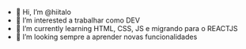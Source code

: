 - 👋 Hi, I’m @hiitalo
- 👀 I’m interested a trabalhar como DEV
- 🌱 I’m currently learning  HTML, CSS, JS e migrando para o REACTJS
- 💞️ I’m looking sempre a aprender novas  funcionalidades


<!---
hiitalo/hiitalo is a ✨ special ✨ repository because its `README.md` (this file) appears on your GitHub profile.
You can click the Preview link to take a look at your changes.
--->
